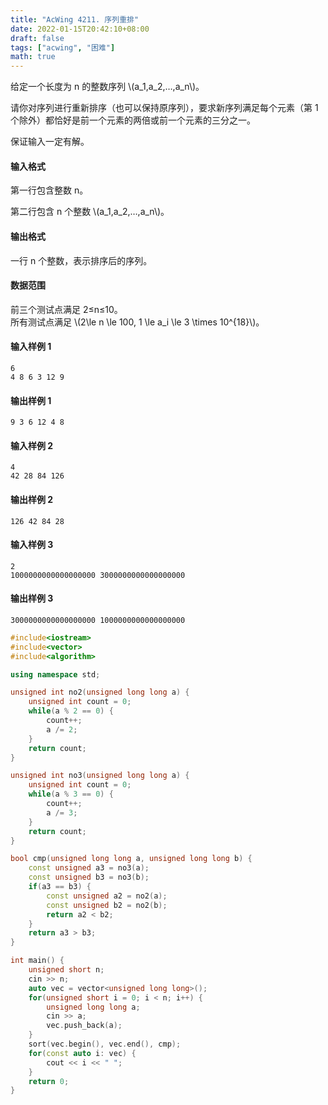 ```yaml
---
title: "AcWing 4211. 序列重排"
date: 2022-01-15T20:42:10+08:00
draft: false
tags: ["acwing", "困难"]
math: true
---
```


给定一个长度为 n 的整数序列 \\(a_1,a_2,…,a_n\\)。

请你对序列进行重新排序（也可以保持原序列），要求新序列满足每个元素（第 1 个除外）都恰好是前一个元素的两倍或前一个元素的三分之一。

保证输入一定有解。

#### 输入格式

第一行包含整数 n。

第二行包含 n 个整数 \\(a_1,a_2,…,a_n\\)。

#### 输出格式

一行 n 个整数，表示排序后的序列。

#### 数据范围

前三个测试点满足 2≤n≤10。  
所有测试点满足 \\(2\le n \le 100, 1 \le a_i \le 3 \times 10^{18}\\)。

#### 输入样例 1

```
6
4 8 6 3 12 9
```

#### 输出样例 1

```
9 3 6 12 4 8
```

#### 输入样例 2

```
4
42 28 84 126
```

#### 输出样例 2

```
126 42 84 28
```

#### 输入样例 3

```
2
1000000000000000000 3000000000000000000
```

#### 输出样例 3

```
3000000000000000000 1000000000000000000
```

```cpp
#include<iostream>
#include<vector>
#include<algorithm>

using namespace std;

unsigned int no2(unsigned long long a) {
    unsigned int count = 0;
    while(a % 2 == 0) {
        count++;
        a /= 2;
    }
    return count;
}

unsigned int no3(unsigned long long a) {
    unsigned int count = 0;
    while(a % 3 == 0) {
        count++;
        a /= 3;
    }
    return count;
}

bool cmp(unsigned long long a, unsigned long long b) {
    const unsigned a3 = no3(a);
    const unsigned b3 = no3(b);
    if(a3 == b3) {
        const unsigned a2 = no2(a);
        const unsigned b2 = no2(b);
        return a2 < b2;
    }
    return a3 > b3;
}

int main() {
    unsigned short n;
    cin >> n;
    auto vec = vector<unsigned long long>();
    for(unsigned short i = 0; i < n; i++) {
        unsigned long long a;
        cin >> a;
        vec.push_back(a);
    }
    sort(vec.begin(), vec.end(), cmp);
    for(const auto i: vec) {
        cout << i << " ";
    }
    return 0;
}
```
